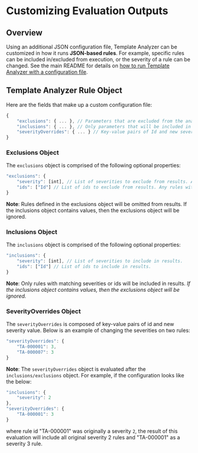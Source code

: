 # Customizing Evaluation Outputs

## Overview
Using an additional JSON configuration file, Template Analyzer can be customized in how it runs **JSON-based rules**. For example, specific rules can be included in/excluded from execution, or the severity of a rule can be changed. See the main README for details on [how to run Template Analyzer with a configuration file](https://github.com/Azure/template-analyzer#using-the-template-analyzer).

## Template Analyzer Rule Object
Here are the fields that make up a custom configuration file:
```javascript
{
    "exclusions": { ... }, // Parameters that are excluded from the analyzer execution. More details below.
    "inclusions": { ... }, // Only parameters that will be included in the analyzer execution. More details below.
    "severityOverrides": { ... } // Key-value pairs of Id and new severity value. Can change a rule's severity.
}
```

### Exclusions Object
The `exclusions` object is comprised of the following optional properties:
```javascript
"exclusions": {
    "severity": [int], // List of severities to exclude from results. Any rules with matching severities will be omitted from results.
    "ids": ["Id"] // List of ids to exclude from results. Any rules with matching ids will be omitted from results.
}
```
**Note**: Rules defined in the exclusions object will be omitted from results. If the inclusions object contains values, then the exclusions object will be ignored. 

### Inclusions Object
The `inclusions` object is comprised of the following optional properties:
```javascript
"inclusions": {
    "severity": [int], // List of severities to include in results.
    "ids": ["Id"] // List of ids to include in results. 
}
```
**Note**: Only rules with matching severities or ids will be included in results. _If the inclusions object contains values, then the exclusions object will be ignored._

### SeverityOverrides Object 
The `severityOverrides` is composed of key-value pairs of id and new severity value. Below is an example of changing the severities on two rules:
```javascript
"severityOverrides": {
    "TA-000001": 3,
    "TA-000007": 3
}
```
**Note**: The `severityOverrides` object is evaluated after the `inclusions/exclusions` object. For example, if the configuration looks like the below:
```javascript
"inclusions": {
    "severity": 2
},
"severityOverrides": {
    "TA-000001": 3
}
```
where rule id "TA-000001" was originally a severity `2`, the result of this evaluation will include all original severity 2 rules and "TA-000001" as a severity 3 rule. 
